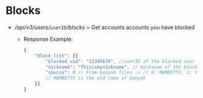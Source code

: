 # Blocks

* */api/v3/users/`userID`/blocks* = Get accounts accounts you have blocked
  * Response Example:

    ```js
    {
        "block_list": [{
            "blocked_uid": "12345678", //userID of the blocked user
            "nickname": "Thisismynickname", // Nickanem of the blocked user
            "source": 0 // From booyah files -> // 0: MAMBETTV, 1: YOUTUBE, 3:FACEBOOK
            // MAMBETTV is the old name of booyah
        }]
    }
    ```
